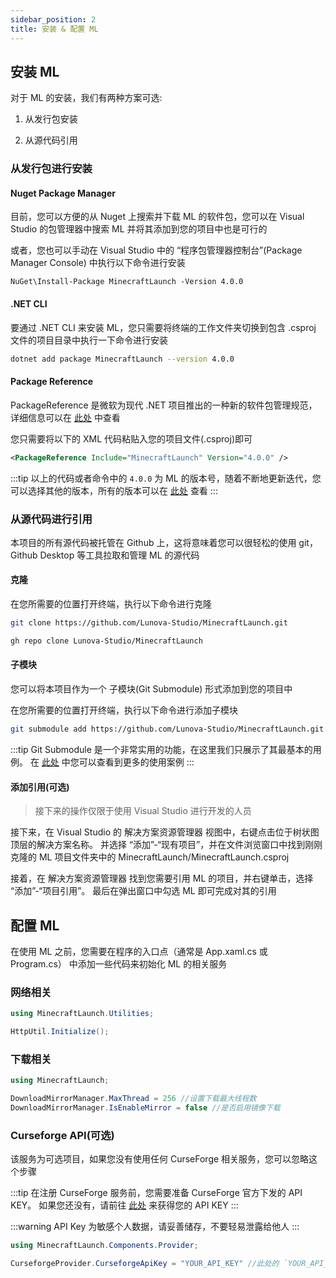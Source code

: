 ```yaml
---
sidebar_position: 2
title: 安装 & 配置 ML
---
```


## 安装 ML

对于 ML 的安装，我们有两种方案可选:

1. 从发行包安装

2. 从源代码引用

### 从发行包进行安装

#### Nuget Package Manager

目前，您可以方便的从 Nuget 上搜索并下载 ML 的软件包，您可以在 Visual Studio 的包管理器中搜索 ML 并将其添加到您的项目中也是可行的

或者，您也可以手动在 Visual Studio 中的 “程序包管理器控制台”(Package Manager Console) 中执行以下命令进行安装

```PM
NuGet\Install-Package MinecraftLaunch -Version 4.0.0
```

#### .NET CLI

要通过 .NET CLI 来安装 ML，您只需要将终端的工作文件夹切换到包含 .csproj 文件的项目目录中执行一下命令进行安装

```bash
dotnet add package MinecraftLaunch --version 4.0.0
```

#### Package Reference

PackageReference 是微软为现代 .NET 项目推出的一种新的软件包管理规范， 详细信息可以在 [此处](https://learn.microsoft.com/en-us/nuget/consume-packages/package-references-in-project-files) 中查看

您只需要将以下的 XML 代码粘贴入您的项目文件(.csproj)即可

```xml
<PackageReference Include="MinecraftLaunch" Version="4.0.0" />
```

:::tip
以上的代码或者命令中的 `4.0.0` 为 ML 的版本号，随着不断地更新迭代，您可以选择其他的版本，所有的版本可以在 [此处](https://www.nuget.org/packages/MinecraftLaunch#versions-body-tab) 查看
:::

### 从源代码进行引用

本项目的所有源代码被托管在 Github 上，这将意味着您可以很轻松的使用 git，Github Desktop 等工具拉取和管理 ML 的源代码

#### 克隆

在您所需要的位置打开终端，执行以下命令进行克隆

```bash title="对于 git 用户"
git clone https://github.com/Lunova-Studio/MinecraftLaunch.git
```

```bash title="对于 github-cli 用户"
gh repo clone Lunova-Studio/MinecraftLaunch
```

#### 子模块

您可以将本项目作为一个 子模块(Git Submodule) 形式添加到您的项目中

在您所需要的位置打开终端，执行以下命令进行添加子模块

```bash
git submodule add https://github.com/Lunova-Studio/MinecraftLaunch.git
```

:::tip
Git Submodule 是一个非常实用的功能，在这里我们只展示了其最基本的用例。 在 [此处](https://git-scm.com/book/en/v2/Git-Tools-Submodules) 中您可以查看到更多的使用案例
:::

#### 添加引用(可选)

> 接下来的操作仅限于使用 Visual Studio 进行开发的人员

接下来，在 Visual Studio 的 解决方案资源管理器 视图中，右键点击位于树状图顶层的解决方案名称。 并选择 “添加”-“现有项目”，并在文件浏览窗口中找到刚刚克隆的 ML 项目文件夹中的 MinecraftLaunch/MinecraftLaunch.csproj

接着，在 解决方案资源管理器 找到您需要引用 ML 的项目，并右键单击，选择 “添加”-“项目引用”。 最后在弹出窗口中勾选 ML 即可完成对其的引用

## 配置 ML

在使用 ML 之前，您需要在程序的入口点（通常是 App.xaml.cs 或 Program.cs） 中添加一些代码来初始化 ML 的相关服务

### 网络相关

```csharp
using MinecraftLaunch.Utilities;

HttpUtil.Initialize();
```

### 下载相关

```csharp
using MinecraftLaunch;

DownloadMirrorManager.MaxThread = 256 //设置下载最大线程数
DownloadMirrorManager.IsEnableMirror = false //是否启用镜像下载
```

### Curseforge API(可选)

该服务为可选项目，如果您没有使用任何 CurseForge 相关服务，您可以忽略这个步骤

:::tip
在注册 CurseForge 服务前，您需要准备 CurseForge 官方下发的 API KEY。 如果您还没有，请前往 [此处](https://support.curseforge.com/en/support/solutions/articles/9000208346-about-the-curseforge-api-and-how-to-apply-for-a-key) 来获得您的 API KEY
:::

:::warning
API Key 为敏感个人数据，请妥善储存，不要轻易泄露给他人
:::

```csharp
using MinecraftLaunch.Components.Provider;

CurseforgeProvider.CurseforgeApiKey = "YOUR_API_KEY" //此处的 `YOUR_API_KEY` 填写你的 Curseforge API Key
```
